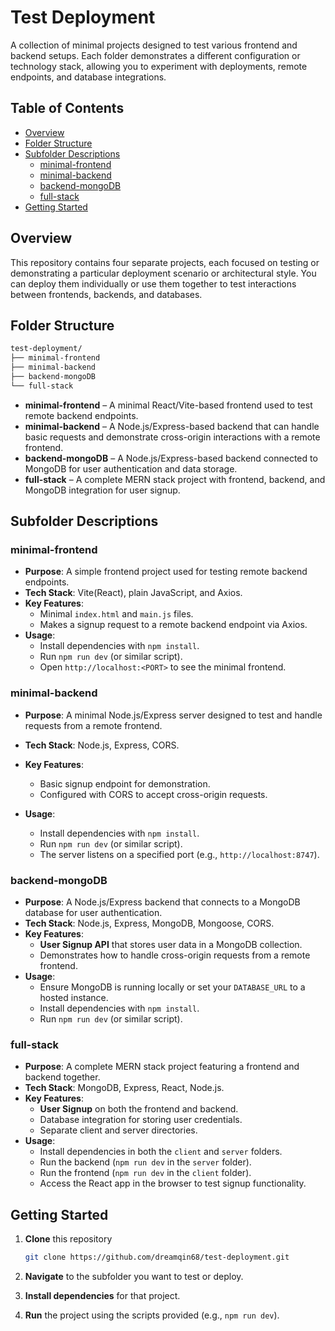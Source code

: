 # Test Deployment

A collection of minimal projects designed to test various frontend and backend setups. Each folder demonstrates a different configuration or technology stack, allowing you to experiment with deployments, remote endpoints, and database integrations.

## Table of Contents

- [Overview](#overview)
- [Folder Structure](#folder-structure)
- [Subfolder Descriptions](#subfolder-descriptions)
  - [minimal-frontend](#minimal-frontend)
  - [minimal-backend](#minimal-backend)
  - [backend-mongoDB](#backend-mongoDB)
  - [full-stack](#full-stack)
- [Getting Started](#getting-started)

## Overview

This repository contains four separate projects, each focused on testing or demonstrating a particular deployment scenario or architectural style. You can deploy them individually or use them together to test interactions between frontends, backends, and databases.

## Folder Structure

```bash
test-deployment/
├── minimal-frontend
├── minimal-backend
├── backend-mongoDB
└── full-stack
```

- **minimal-frontend** – A minimal React/Vite-based frontend used to test remote backend endpoints.
- **minimal-backend** – A Node.js/Express-based backend that can handle basic requests and demonstrate cross-origin interactions with a remote frontend.
- **backend-mongoDB** – A Node.js/Express-based backend connected to MongoDB for user authentication and data storage.
- **full-stack** – A complete MERN stack project with frontend, backend, and MongoDB integration for user signup.

## Subfolder Descriptions

### minimal-frontend

- **Purpose**: A simple frontend project used for testing remote backend endpoints.
- **Tech Stack**: Vite(React), plain JavaScript, and Axios.
- **Key Features**:
  - Minimal `index.html` and `main.js` files.
  - Makes a signup request to a remote backend endpoint via Axios.
- **Usage**:
  - Install dependencies with `npm install`.
  - Run `npm run dev` (or similar script).
  - Open `http://localhost:<PORT>` to see the minimal frontend.

### minimal-backend

- **Purpose**: A minimal Node.js/Express server designed to test and handle requests from a remote frontend.
- **Tech Stack**: Node.js, Express, CORS.
- **Key Features**:
  - Basic signup endpoint for demonstration.
  - Configured with CORS to accept cross-origin requests.
- **Usage**:

  - Install dependencies with `npm install`.
  - Run `npm run dev` (or similar script).
  - The server listens on a specified port (e.g., `http://localhost:8747`).

### backend-mongoDB

- **Purpose**: A Node.js/Express backend that connects to a MongoDB database for user authentication.
- **Tech Stack**: Node.js, Express, MongoDB, Mongoose, CORS.
- **Key Features**:
  - **User Signup API** that stores user data in a MongoDB collection.
  - Demonstrates how to handle cross-origin requests from a remote frontend.
- **Usage**:
  - Ensure MongoDB is running locally or set your `DATABASE_URL` to a hosted instance.
  - Install dependencies with `npm install`.
  - Run `npm run dev` (or similar script).

### full-stack

- **Purpose**: A complete MERN stack project featuring a frontend and backend together.
- **Tech Stack**: MongoDB, Express, React, Node.js.
- **Key Features**:
  - **User Signup** on both the frontend and backend.
  - Database integration for storing user credentials.
  - Separate client and server directories.
- **Usage**:
  - Install dependencies in both the `client` and `server` folders.
  - Run the backend (`npm run dev` in the `server` folder).
  - Run the frontend (`npm run dev` in the `client` folder).
  - Access the React app in the browser to test signup functionality.

## Getting Started

1. **Clone** this repository

   ```bash
   git clone https://github.com/dreamqin68/test-deployment.git
   ```

2. **Navigate** to the subfolder you want to test or deploy.
3. **Install dependencies** for that project.
4. **Run** the project using the scripts provided (e.g., `npm run dev`).

